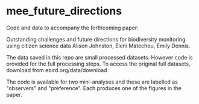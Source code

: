 # mee_future_directions

Code and data to accompany the forthcoming paper:

Outstanding challenges and future directions for biodiversity monitoring using citizen science data
Alison Johnston, Eleni Matechou, Emily Dennis. 

The data saved in this repo are small processed datasets. However code is provided for the full processing steps. 
To access the original full datasets, download from ebird.org/data/download

The code is available for two mini-analyses and these are labelled as "observers" and "preference". Each produces one of the figures in the paper. 

